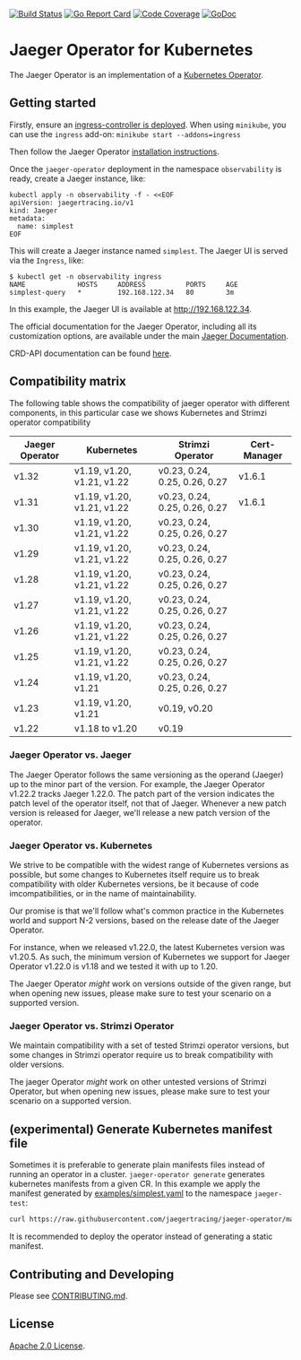 [![Build Status][ci-img]][ci] [![Go Report Card][goreport-img]][goreport] [![Code Coverage][cov-img]][cov] [![GoDoc][godoc-img]][godoc]

# Jaeger Operator for Kubernetes

The Jaeger Operator is an implementation of a [Kubernetes Operator](https://kubernetes.io/docs/concepts/extend-kubernetes/operator/).

## Getting started

Firstly, ensure an [ingress-controller is deployed](https://kubernetes.github.io/ingress-nginx/deploy/). When using `minikube`, you can use the `ingress` add-on: `minikube start --addons=ingress`

Then follow the Jaeger Operator [installation instructions](https://www.jaegertracing.io/docs/latest/operator/).

Once the `jaeger-operator` deployment in the namespace `observability` is ready, create a Jaeger instance, like:

```
kubectl apply -n observability -f - <<EOF
apiVersion: jaegertracing.io/v1
kind: Jaeger
metadata:
  name: simplest
EOF
```

This will create a Jaeger instance named `simplest`. The Jaeger UI is served via the `Ingress`, like:

```console
$ kubectl get -n observability ingress
NAME             HOSTS     ADDRESS          PORTS     AGE
simplest-query   *         192.168.122.34   80        3m
```

In this example, the Jaeger UI is available at http://192.168.122.34.

The official documentation for the Jaeger Operator, including all its customization options, are available under the main [Jaeger Documentation](https://www.jaegertracing.io/docs/latest/operator/).

CRD-API documentation can be found [here](./docs/api.md).

## Compatibility matrix

The following table shows the compatibility of jaeger operator with different components, in this particular case we shows Kubernetes and Strimzi operator compatibility


| Jaeger Operator | Kubernetes                 | Strimzi Operator              | Cert-Manager |
|-----------------|----------------------------|-------------------------------|--------------|
| v1.32           | v1.19, v1.20, v1.21, v1.22 | v0.23, 0.24, 0.25, 0.26, 0.27 | v1.6.1       |
| v1.31           | v1.19, v1.20, v1.21, v1.22 | v0.23, 0.24, 0.25, 0.26, 0.27 | v1.6.1       |
| v1.30           | v1.19, v1.20, v1.21, v1.22 | v0.23, 0.24, 0.25, 0.26, 0.27 |              |
| v1.29           | v1.19, v1.20, v1.21, v1.22 | v0.23, 0.24, 0.25, 0.26, 0.27 |              |
| v1.28           | v1.19, v1.20, v1.21, v1.22 | v0.23, 0.24, 0.25, 0.26, 0.27 |              |
| v1.27           | v1.19, v1.20, v1.21, v1.22 | v0.23, 0.24, 0.25, 0.26, 0.27 |              |
| v1.26           | v1.19, v1.20, v1.21, v1.22 | v0.23, 0.24, 0.25, 0.26, 0.27 |              |
| v1.25           | v1.19, v1.20, v1.21, v1.22 | v0.23, 0.24, 0.25, 0.26, 0.27 |              |
| v1.24           | v1.19, v1.20, v1.21        | v0.23, 0.24, 0.25, 0.26, 0.27 |              |
| v1.23           | v1.19, v1.20, v1.21        | v0.19, v0.20                  |              |
| v1.22           | v1.18 to v1.20             | v0.19                         |              |



### Jaeger Operator vs. Jaeger

The Jaeger Operator follows the same versioning as the operand (Jaeger) up to the minor part of the version. For example, the Jaeger Operator v1.22.2 tracks Jaeger 1.22.0. The patch part of the version indicates the patch level of the operator itself, not that of Jaeger. Whenever a new patch version is released for Jaeger, we'll release a new patch version of the operator.

### Jaeger Operator vs. Kubernetes

We strive to be compatible with the widest range of Kubernetes versions as possible, but some changes to Kubernetes itself require us to break compatibility with older Kubernetes versions, be it because of code imcompatibilities, or in the name of maintainability.

Our promise is that we'll follow what's common practice in the Kubernetes world and support N-2 versions, based on the release date of the Jaeger Operator.

For instance, when we released v1.22.0, the latest Kubernetes version was v1.20.5. As such, the minimum version of Kubernetes we support for Jaeger Operator v1.22.0 is v1.18 and we tested it with up to 1.20.

The Jaeger Operator *might* work on versions outside of the given range, but when opening new issues, please make sure to test your scenario on a supported version.


### Jaeger Operator vs. Strimzi Operator

We maintain compatibility with a set of tested Strimzi operator versions, but some changes in Strimzi operator require us to break compatibility with older versions.

The jaeger Operator *might* work on other untested versions of Strimzi Operator, but when opening new issues, please make sure to test your scenario on a supported version.


## (experimental) Generate Kubernetes manifest file

Sometimes it is preferable to generate plain manifests files instead of running an operator in a cluster. `jaeger-operator generate` generates kubernetes manifests from a given CR. In this example we apply the manifest generated by [examples/simplest.yaml](https://raw.githubusercontent.com/jaegertracing/jaeger-operator/main/examples/simplest.yaml) to the namespace `jaeger-test`:

```bash
curl https://raw.githubusercontent.com/jaegertracing/jaeger-operator/main/examples/simplest.yaml | docker run -i --rm jaegertracing/jaeger-operator:master generate | kubectl apply -n jaeger-test -f -
```

It is recommended to deploy the operator instead of generating a static manifest.

## Contributing and Developing

Please see [CONTRIBUTING.md](CONTRIBUTING.md).

## License

[Apache 2.0 License](./LICENSE).

[ci-img]: https://github.com/jaegertracing/jaeger-operator/workflows/CI%20Workflow/badge.svg
[ci]: https://github.com/jaegertracing/jaeger-operator/actions
[cov-img]: https://codecov.io/gh/jaegertracing/jaeger-operator/branch/main/graph/badge.svg
[cov]: https://codecov.io/github/jaegertracing/jaeger-operator/
[goreport-img]: https://goreportcard.com/badge/github.com/jaegertracing/jaeger-operator
[goreport]: https://goreportcard.com/report/github.com/jaegertracing/jaeger-operator
[godoc-img]: https://godoc.org/github.com/jaegertracing/jaeger-operator?status.svg
[godoc]: https://godoc.org/github.com/jaegertracing/jaeger-operator/apis/v1#JaegerSpec
